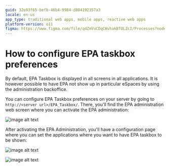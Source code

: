 ```yaml
---
guid: 32e83f65-befb-46b4-9984-d804192357a3
locale: en-us
app_type: traditional web apps, mobile apps, reactive web apps
platform-version: o11
figma: https://www.figma.com/file/qdZmVuCDqCHvhakBTOLZcI/Processes?node-id=1042:233
---
```


# How to configure EPA taskbox preferences

By default, EPA Taskbox is displayed in all screens in all applications. It is however possible to have EPA not show up in particular eSpaces by using the administration backoffice.

You can configure EPA Taskbox preferences on your server by going to `http://<server url>/EPA_Taskbox/`. There, you'll find the EPA administration web screen where you can activate the EPA administration:

![image alt text](images/How-to-configure-EPA-taskbox-preferences_0.png)

After activating the EPA Administration, you'll have a configuration page where you can set the applications where you want to have EPA taskbox to be shown:

![image alt text](images/How-to-configure-EPA-taskbox-preferences_1.png)

![image alt text](images/How-to-configure-EPA-taskbox-preferences_2.png)

